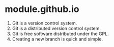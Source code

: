 # module.github.io
1. Git is a version control system.
2. Git is a distributed version control system.
3. Git is free software distributed under the GPL.
4. Creating a new branch is quick and simple.